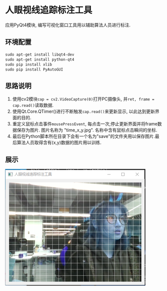 # 人眼视线追踪标注工具

应用PyQt4模块, 编写可视化窗口工具用以辅助算法人员进行标注.<p>

## 环境配置
```
sudo apt-get install libqt4-dev
sudo apt-get install python-qt4
sudo pip install xlib
sudo pip install PyAutoGUI
```


## 思路说明
1. 使用cv2模块`cap = cv2.VideoCapture(0)`打开PC摄像头, 并`ret, frame = cap.read()`读取数据.
2. 使用Qt.Core.QTimer()进行不断触发`cap.read()`来更新显示, 以此达到更新界面的目的.
3. 重定义鼠标点击事件`mousePressEvent`, 每点击一次,停止更新界面并将frame数据保存为图片. 图片名称为 "time_x_y.jpg". 名称中含有鼠标点击瞬间的坐标.
4. 最后在Python脚本所在目录下会有一个名为"save"的文件夹用以保存图片.最后算法人员取得含有(x,y)数据的图片用以训练.

## 展示
![](img/show.png)

